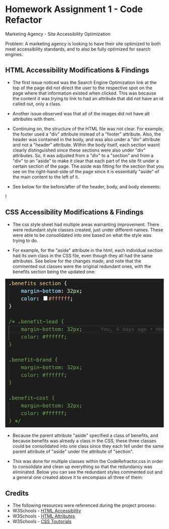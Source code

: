 # Homework Assignment 1 - Code Refactor

Marketing Agency - Site Accessibility Optimization

Problem: A marketing agency is looking to have their site optimized to both meet accessibility standards, and to also be fully optimized for search engines.


## HTML Accessibility Modifications & Findings

* The first issue noticed was the Search Engine Optimization link at the top of the page did not direct the user to the respective spot on the page where that information existed when clicked. This was because the content it was trying to link to had an attribute that did not have an id called out, only a class. 

* Another issue observed was that all of the images did not have alt attributes with them.

* Continuing on, the structure of the HTML file was not clear. For example, the footer used a "div" attribute instead of a "footer" attribute. Also, the header was contained in the body, and was also under a "div" attribute and not a "header" attribute. Within the body itself, each section wasnt clearly distinguished since these sections were also under "div" attributes. So, it was adjusted from a "div" to a "section" and from a "div" to an "aside" to make it clear that each part of the site fit under a certain section of the page. The aside was fitting for the section that you see on the right-hand-side of the page since it is essentially "aside" of the main content to the left of it.

* See below for the before/after of the header, body, and body elements:

!


## CSS Accessibility Modifications & Findings

* The css style sheet had multiple areas warranting improvement. There were redundant style classes created, just under different names. These were able to be consolidated into one based on what the style was trying to do. 

* For example, for the "aside" attribute in the html, each individual section had its own class in the CSS file, even though they all had the same attributes. See below for the changes made, and note that the commented out classes were the original redundant ones, with the benefits section being the updated one:

![class-consolidating](./Assets/images/class-consolidating.png)

* Because the parent attribute "aside" specified a class of benefits, and because benefits was already a class in the CSS, these three classes could be consolidated into one class since they each fell under the same parent attribute of "aside" under the attribute of "section".

* This was done for multiple classes within the CodeRefractor.css in order to consolidate and clean up everything so that the redundancy was eliminated. Below you can see the redundant styles commented out
and a general one created above it to encompass all three of them:


## Credits

* The following resources were referenced during the project process: 
* W3Schools - [HTML Accessibility](https://www.w3schools.com/html/html_accessibility.asp "HTML Accessibility") 
* W3Schools - [HTML Attributes](https://www.w3schools.com/tags/ref_attributes.asp "HTML Attributes") 
* W3Schools - [CSS Toutorials](https://www.w3schools.com/css/default.asp "CSS Toutorials")




